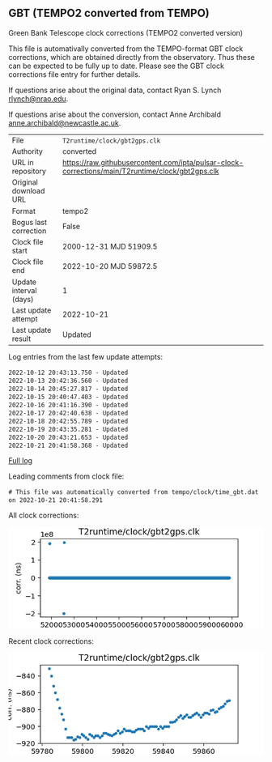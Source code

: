 
## GBT (TEMPO2 converted from TEMPO)

Green Bank Telescope clock corrections (TEMPO2 converted version)

This file is automativally converted from the TEMPO-format GBT
clock corrections, which are obtained directly from the observatory.
Thus these can be expected to be fully up to date. Please see the
GBT clock corrections file entry for further details.

If questions arise about the original data, contact Ryan S. Lynch
<rlynch@nrao.edu>.

If questions arise about the conversion, contact Anne Archibald
<anne.archibald@newcastle.ac.uk>.

|     |     |
|:--- |:--- |
| File | `T2runtime/clock/gbt2gps.clk` |
| Authority | converted |
| URL in repository | <https://raw.githubusercontent.com/ipta/pulsar-clock-corrections/main/T2runtime/clock/gbt2gps.clk> |
| Original download URL | <None> |
| Format | tempo2 |
| Bogus last correction | False |
| Clock file start | 2000-12-31 MJD 51909.5 |
| Clock file end | 2022-10-20 MJD 59872.5 |
| Update interval (days) | 1 |
| Last update attempt | 2022-10-21 |
| Last update result | Updated |

Log entries from the last few update attempts:
```
2022-10-12 20:43:13.750 - Updated
2022-10-13 20:42:36.560 - Updated
2022-10-14 20:45:27.817 - Updated
2022-10-15 20:40:47.403 - Updated
2022-10-16 20:41:16.390 - Updated
2022-10-17 20:42:40.638 - Updated
2022-10-18 20:42:55.789 - Updated
2022-10-19 20:43:35.281 - Updated
2022-10-20 20:43:21.653 - Updated
2022-10-21 20:41:58.368 - Updated
```
[Full log](https://raw.githubusercontent.com/ipta/pulsar-clock-corrections/main/log/T2runtime/clock/gbt2gps.clk.log)

Leading comments from clock file:

    # This file was automatically converted from tempo/clock/time_gbt.dat on 2022-10-21 20:41:58.291



All clock corrections:

![plot of all clock corrections](gbt2gps.clk.png "All corrections")

Recent clock corrections:

![plot of recent clock corrections](gbt2gps.clk.short.png "Recent corrections")

